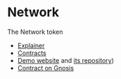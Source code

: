 # Network

The Network token

- [Explainer](https://github.com/hazae41/network/blob/main/rfc/TOKEN.md)
- [Contracts](https://github.com/hazae41/network/tree/main/contracts)
- [Demo website](https://example-network-website.vercel.app) and [its repository](https://github.com/hazae41/example-network-website))
- [Contract on Gnosis](https://gnosisscan.io/address/0xff61bb11819455d58944a83e44b87e80cfc19ea2)